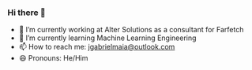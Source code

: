 ### Hi there 👋

- 🔭 I’m currently working at Alter Solutions as a consultant for Farfetch
- 🌱 I’m currently learning Machine Learning Engineering
- 📫 How to reach me: jgabrielmaia@outlook.com
- 😄 Pronouns: He/Him